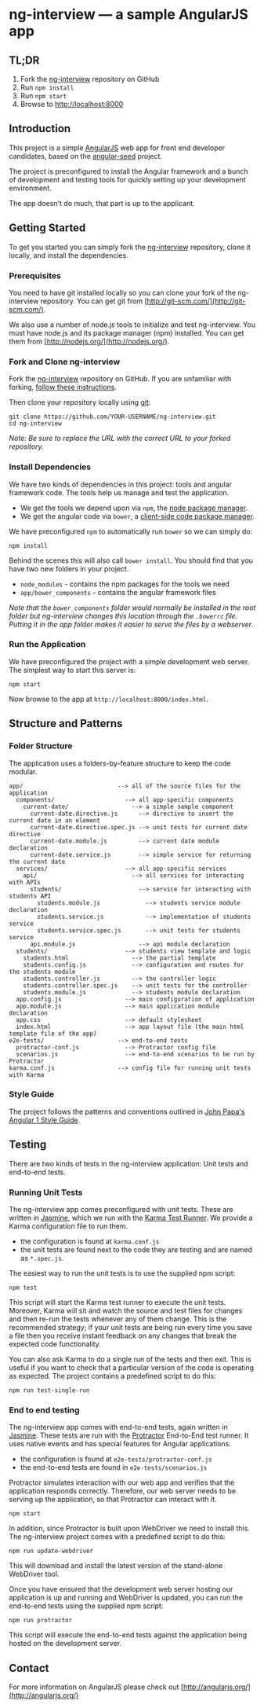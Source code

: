 # ng-interview — a sample AngularJS app


## TL;DR

1. Fork the [ng-interview][ng-interview] repository on GitHub
2. Run `npm install`
3. Run `npm start`
4. Browse to [http://localhost:8000](http://localhost:8000/index.html)


## Introduction

This project is a simple [AngularJS](http://angularjs.org/) web app for front end developer candidates,
based on the [angular-seed](https://github.com/angular/angular-seed) project.

The project is preconfigured to install the Angular framework and a bunch of development and testing tools
for quickly setting up your development environment.

The app doesn't do much, that part is up to the applicant.


## Getting Started

To get you started you can simply fork the [ng-interview][ng-interview] repository, clone it locally, and install the dependencies.

### Prerequisites

You need to have git installed locally so you can clone your fork of the ng-interview repository. You can get git from
[http://git-scm.com/](http://git-scm.com/).

We also use a number of node.js tools to initialize and test ng-interview. You must have node.js and
its package manager (npm) installed.  You can get them from [http://nodejs.org/](http://nodejs.org/).

### Fork and Clone ng-interview

Fork the [ng-interview][ng-interview] repository on GitHub.
If you are unfamiliar with forking, [follow these instructions](http://lmgtfy.com/?q=how+to+fork+a+repo+in+github).

Then clone your repository locally using [git][git]:

```
git clone https://github.com/YOUR-USERNAME/ng-interview.git
cd ng-interview
```

*Note: Be sure to replace the URL with the correct URL to your forked repository.*

### Install Dependencies

We have two kinds of dependencies in this project: tools and angular framework code.  The tools help
us manage and test the application.

* We get the tools we depend upon via `npm`, the [node package manager][npm].
* We get the angular code via `bower`, a [client-side code package manager][bower].

We have preconfigured `npm` to automatically run `bower` so we can simply do:

```
npm install
```

Behind the scenes this will also call `bower install`.  You should find that you have two new
folders in your project.

* `node_modules` - contains the npm packages for the tools we need
* `app/bower_components` - contains the angular framework files

*Note that the `bower_components` folder would normally be installed in the root folder but
ng-interview changes this location through the `.bowerrc` file.  Putting it in the app folder makes
it easier to serve the files by a webserver.*

### Run the Application

We have preconfigured the project with a simple development web server.  The simplest way to start
this server is:

```
npm start
```

Now browse to the app at `http://localhost:8000/index.html`.


## Structure and Patterns

### Folder Structure

The application uses a folders-by-feature structure to keep the code modular. 

```
app/                           --> all of the source files for the application
  components/                    --> all app-specific components
    current-date/                  --> a simple sample component
      current-date.directive.js      --> directive to insert the current date in an element
      current-date.directive.spec.js --> unit tests for current date directive
      current-date.module.js         --> current date module declaration
      current-date.service.js        --> simple service for returning the current date
  services/                      --> all app-specific services
    api/                           --> all services for interacting with APIs
      students/                      --> service for interacting with students API
        students.module.js             --> students service module declaration
        students.service.js            --> implementation of students service
        students.service.spec.js       --> unit tests for students service
      api.module.js                  --> api module declaration
  students/                      --> students view template and logic
    students.html                  --> the partial template
    students.config.js             --> configuration and routes for the students module
    students.controller.js         --> the controller logic
    students.controller.spec.js    --> unit tests for the controller
    students.module.js             --> students module declaration
  app.config.js                  --> main configuration of application
  app.module.js                  --> main application module declaration
  app.css                        --> default stylesheet
  index.html                     --> app layout file (the main html template file of the app)
e2e-tests/                     --> end-to-end tests
  protractor-conf.js             --> Protractor config file
  scenarios.js                   --> end-to-end scenarios to be run by Protractor
karma.conf.js                  --> config file for running unit tests with Karma
```

### Style Guide

The project follows the patterns and conventions outlined in [John Papa's Angular 1 Style Guide](https://github.com/johnpapa/angular-styleguide/blob/master/a1/README.md).

## Testing

There are two kinds of tests in the ng-interview application: Unit tests and end-to-end tests.

### Running Unit Tests

The ng-interview app comes preconfigured with unit tests. These are written in
[Jasmine][jasmine], which we run with the [Karma Test Runner][karma]. We provide a Karma
configuration file to run them.

* the configuration is found at `karma.conf.js`
* the unit tests are found next to the code they are testing and are named as `*.spec.js`.

The easiest way to run the unit tests is to use the supplied npm script:

```
npm test
```

This script will start the Karma test runner to execute the unit tests. Moreover, Karma will sit and
watch the source and test files for changes and then re-run the tests whenever any of them change.
This is the recommended strategy; if your unit tests are being run every time you save a file then
you receive instant feedback on any changes that break the expected code functionality.

You can also ask Karma to do a single run of the tests and then exit. This is useful if you want to
check that a particular version of the code is operating as expected. The project contains a
predefined script to do this:

```
npm run test-single-run
```


### End to end testing

The ng-interview app comes with end-to-end tests, again written in [Jasmine][jasmine]. These tests
are run with the [Protractor][protractor] End-to-End test runner.  It uses native events and has
special features for Angular applications.

* the configuration is found at `e2e-tests/protractor-conf.js`
* the end-to-end tests are found in `e2e-tests/scenarios.js`

Protractor simulates interaction with our web app and verifies that the application responds
correctly. Therefore, our web server needs to be serving up the application, so that Protractor
can interact with it.

```
npm start
```

In addition, since Protractor is built upon WebDriver we need to install this.  The ng-interview
project comes with a predefined script to do this:

```
npm run update-webdriver
```

This will download and install the latest version of the stand-alone WebDriver tool.

Once you have ensured that the development web server hosting our application is up and running
and WebDriver is updated, you can run the end-to-end tests using the supplied npm script:

```
npm run protractor
```

This script will execute the end-to-end tests against the application being hosted on the
development server.


## Contact

For more information on AngularJS please check out [http://angularjs.org/](http://angularjs.org/)

[git]: http://git-scm.com/
[bower]: http://bower.io
[npm]: https://www.npmjs.org/
[node]: http://nodejs.org
[protractor]: https://github.com/angular/protractor
[jasmine]: http://jasmine.github.io
[karma]: http://karma-runner.github.io
[http-server]: https://github.com/nodeapps/http-server
[ng-interview]: https://github.com/ImagineLearning/ng-interview
